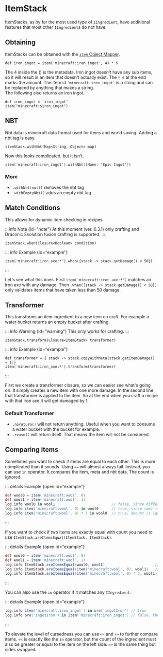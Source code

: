 
# ItemStack

ItemStacks, as by far the most used type of `IIngredient`, have additional features that
most other `IIngredient`s do not have.

## Obtaining

ItemStacks can be obtained with the [`item` Object Mapper](../vanilla_object_mappers.md#itemstack).

```groovy:no-line-numbers
def iron_ingot = item('minecraft:iron_ingot', 4) * 6
```

The 4 inside the () is the metadata. Iron ingot doesn't have any sub items, so it will result in an item that doesn't actually exist.
The `* 6` at the end marks the amount. The item id `'minecraft:iron_ingot'` is a string and can be replaced by anything that makes a string. <br>
The following also returns an iron ingot.

```groovy:no-line-numbers
def iron_ingot = 'iron_ingot'
item("minecraft:$iron_ingot")
```

## NBT

Nbt data is minecraft data format used for items and world saving. Adding a nbt tag is easy.

```groovy:no-line-numbers
itemStack.withNbt(Map<String, Object> map)
```

Now this looks complicated, but it isn't.

```groovy:no-line-numbers
item('minecraft:iron_ingot').withNbt([Name: 'Epic Ingot'])
```

### More

- `.withNbt(null)` removes the nbt tag
- `.withEmptyNbt()` adds an empty nbt tag

## Match Conditions

This allows for dynamic item checking in recipes.

:::info Note {id="note"}
At this moment (ver. 0.3.1) only crafting and Draconic Evolution fusion crafting is supported.
:::


```groovy:no-line-numbers
itemStack.when(Closure<Boolean> condition)
```

::: info Example {id="example"}

```groovy:no-line-numbers
item('minecraft:iron_axe:*').when({stack -> stack.getDamage() < 50})
```

:::

Let's see what this does. First `item('minecraft:iron_axe:*')` matches an iron axe with any damage.
Then `.when({stack -> stack.getDamage() < 50})` only validates items that have taken less than 50 damage.

## Transformer

This transforms an item ingredient to a new item on craft. For example a water bucket returns an empty bucket after crafting.

::: info Warning {id="warning"}
This only works for crafting.
:::

```groovy:no-line-numbers
itemStack.transform(Closure<ItemStack> transformer)
```

::: info Example {id="example"}

```groovy:no-line-numbers
def transformer = { stack -> stack.copyWithMeta(stack.getItemDamage() + 1)}
item('minecraft:iron_axe:*').transform(transformer)
```

:::

First we create a transformer closure, so we can easier see what's going on. It simply creates a new item with one more damage.
In the second line that transformer is applied to the item. So at the end when you craft a recipe with that iron axe it will get damaged by 1.

### Default Transformer

- `.noreturn()` will not return anything. Useful when you want to consume a water bucket with the bucket for example.
- `.reuse()` will return itself. That means the item will not be consumed.

## Comparing items
Sometimes you want to check if items are equal to each other. This is more complicated than it sounds.
Using `==` will almost always fail. Instead, you can use `in` operator. It compares the item, meta and nbt data.
The count is ignored.

::: details Example {open id="example"}

```groovy
def wool0 = item('minecraft:wool', 0)
def wool1 = item('minecraft:wool', 1)
log.info wool0 in wool1                          // false, since different meta
log.info item('minecraft:wool', 0) in wool0      // true, since same item and meta
log.info item('minecraft:wool', 0) * 5 in wool0  // true, amount is ignored
```

:::

If you want to check if two items are exactly equal with count you need to use `ItemStack.areItemsEqual(ItemStack, ItemStack)`.

::: details Example {open id="example"}

```groovy
def wool0 = item('minecraft:wool', 0)
def wool1 = item('minecraft:wool', 1)
log.info ItemStack.areItemsEqual(wool0, wool1)                       // false
log.info ItemStack.areItemsEqual(item('minecraft:wool', 0), wool1)   // true
log.info ItemStack.areItemsEqual(item('minecraft:wool', 0) * 5, wool1)   // false
```

:::

You can also use the `in` operator if it matches any `IIngredient`.

::: details Example {open id="example"}

```groovy
log.info item('minecraft:iron_ingot') in ore('ingotIron') // true
log.info ore('ingotIron') in item('minecraft:iron_ingot') // false, the iron ingot is in the ore dict and not vice versa.
```

:::

To elevate the level of cursedness you can use `<<` and `>>` to further compare items.
`<<` is exactly like the `in` operator, but the count of the ingredient must also be greater or equal to the item on the left side.
`>>` is the same thing but sides swapped.
